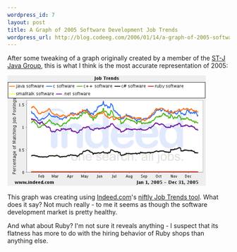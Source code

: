 ```yaml
--- 
wordpress_id: 7
layout: post
title: A Graph of 2005 Software Development Job Trends
wordpress_url: http://blog.codeeg.com/2006/01/14/a-graph-of-2005-software-development-job-trends/
---
```

After some tweaking of a graph originally created by a member of the <a title="Straight-Talking Java" href="http://groups.yahoo.com/group/straight_talking_java/">ST-J Java Group</a>, this is what I think is the most accurate representation of 2005:

<span style="color:#0000ee;text-decoration:underline;"><a class="imagelink" title="2005 SD Job Trends Graph" href="/images/wp/jobgraph.png"><img class="alignnone size-full wp-image-131" src="/images/wp/jobgraph_small.png" alt="" width="450" height="250" /></a></span>

This graph was creating using <a title="Job Search Site Indeed.com" href="http://www.indeed.com">Indeed.com</a>'s <a title="Job trends graphing tool" href="http://www.indeed.com/jobtrends?q=java+software%2Cc+software%2Cc%2B%2B+software%2Cc%23+software%2Cruby+software%2Csmalltalk+software%2C.net+software">niftly Job Trends tool</a>.  What does it say?  Not much really - to me it seems as though the software development market is pretty healthy.

And what about Ruby?   I'm not sure it reveals anything - I suspect that its flatness has more to do with the hiring behavior of Ruby shops than anything else.
